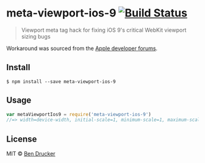 # meta-viewport-ios-9 [![Build Status](https://travis-ci.org/bendrucker/meta-viewport-ios-9.svg?branch=master)](https://travis-ci.org/bendrucker/meta-viewport-ios-9)

> Viewport meta tag hack for fixing iOS 9's critical WebKit viewport sizing bugs

Workaround was sourced from the [Apple developer forums](https://forums.developer.apple.com/thread/13510).

## Install

```
$ npm install --save meta-viewport-ios-9
```


## Usage

```js
var metaViewportIos9 = require('meta-viewport-ios-9')
//=> width=device-width, initial-scale=1, minimum-scale=1, maximum-scale=1, user-scalable=no, shrink-to-fit=no
```


## License

MIT © [Ben Drucker](http://bendrucker.me)
